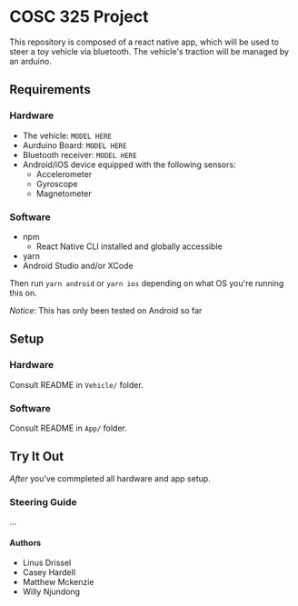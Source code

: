 # COSC 325 Project

This repository is composed of a react native app, which will be used to steer a toy vehicle via bluetooth. The vehicle's traction will be managed by an arduino.

## Requirements

### Hardware

- The vehicle: `MODEL HERE`
- Aurduino Board: `MODEL HERE`
- Bluetooth receiver: `MODEL HERE`
- Android/iOS device equipped with the following sensors:
  - Accelerometer
  - Gyroscope
  - Magnetometer

### Software

- npm
  - React Native CLI installed and globally accessible
- yarn
- Android Studio and/or XCode

Then run `yarn android` or `yarn ios` depending on what OS you're running this on.

_Notice_: This has only been tested on Android so far

## Setup

### Hardware

Consult README in `Vehicle/` folder.

### Software

Consult README in `App/` folder.

## Try It Out

_After_ you've commpleted all hardware and app setup.

### Steering Guide

...

#### Authors

- Linus Drissel
- Casey Hardell
- Matthew Mckenzie
- Willy Njundong
